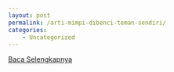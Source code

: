 ```yaml
---
layout: post
permalink: /arti-mimpi-dibenci-teman-sendiri/
categories:
    - Uncategorized
---
```


[Baca Selengkapnya](/06)